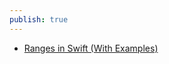 ```yaml
---
publish: true
---
```

- [Ranges in Swift (With Examples)](https://www.programiz.com/swift-programming/ranges)